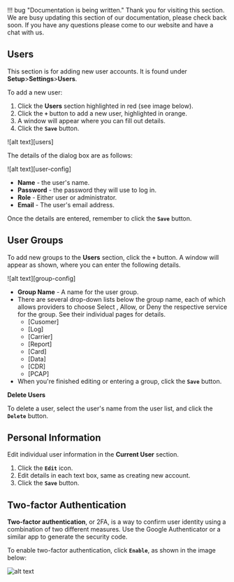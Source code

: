!!! bug "Documentation is being written."
    Thank you for visiting this section. We are busy updating this section of our documentation, please check back soon.
	If you have any questions please come to our website and have a chat with us.
	
## Users 

This section is for adding new user accounts.  It is found under **Setup**>**Settings**>**Users**.

To add a new user:

1. Click the **Users** section highlighted in red (see image below).
2. Click the **`+`** button to add a new user, highlighted in orange.
3. A window will appear where you can fill out details.
4. Click the **`Save`** button.
 
![alt text][users]

The details of the dialog box are as follows:

![alt text][user-config]

* **Name** - the user's name.
* **Password** - the password they will use to log in.
* **Role** - Either user or administrator.
* **Email** - The user's email address.

Once the details are entered, remember to click the **`Save`** button.

## User Groups

To add new groups to the **Users** section, click the **`+`** button. A window will appear as shown, where you can enter the following details.  

![alt text][group-config]
 
* **Group Name** - A name for the user group.
* There are several drop-down lists below the group name, each of which allows providers to choose Select , Allow, or Deny the respective service for the group. See their individual pages for details.
  * [Cusomer]
  * [Log]
  * [Carrier]
  * [Report]
  * [Card] 
  * [Data]
  * [CDR]
  * [PCAP]
* When you're finished editing or entering a group, click the **`Save`** button.

**Delete Users**

To delete a user, select the user's name from the user list, and click the **`Delete`** button.	
	
## Personal Information

Edit individual user information in the **Current User** section. 

1. Click the **`Edit`** icon.
2. Edit details in each text box, same as creating new account.
3. Click the **`Save`** button.


## Two-factor Authentication
**Two-factor authentication**, or 2FA, is a way to confirm user identity using a combination of two different measures.
Use the Google Authenticator or a similar app to generate the security code.

To enable two-factor authentication, click **`Enable`**, as shown in the image below:

![alt text][tfa]


[tfa]: /setup/img/67.png "TFA"
